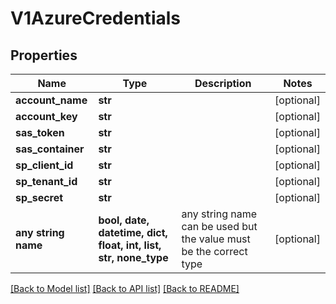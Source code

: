 # V1AzureCredentials


## Properties
Name | Type | Description | Notes
------------ | ------------- | ------------- | -------------
**account_name** | **str** |  | [optional] 
**account_key** | **str** |  | [optional] 
**sas_token** | **str** |  | [optional] 
**sas_container** | **str** |  | [optional] 
**sp_client_id** | **str** |  | [optional] 
**sp_tenant_id** | **str** |  | [optional] 
**sp_secret** | **str** |  | [optional] 
**any string name** | **bool, date, datetime, dict, float, int, list, str, none_type** | any string name can be used but the value must be the correct type | [optional]

[[Back to Model list]](../README.md#documentation-for-models) [[Back to API list]](../README.md#documentation-for-api-endpoints) [[Back to README]](../README.md)


